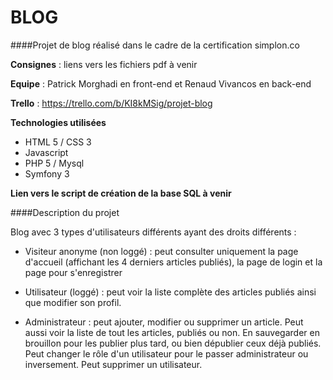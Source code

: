 # BLOG

####Projet de blog réalisé dans le cadre de la certification simplon.co

**Consignes** : liens vers les fichiers pdf à venir

**Equipe** : Patrick Morghadi en front-end et Renaud Vivancos en back-end

**Trello** : https://trello.com/b/KI8kMSig/projet-blog

**Technologies utilisées**
- HTML 5 / CSS 3
- Javascript
- PHP 5 / Mysql
- Symfony 3

**Lien vers le script de création de la base SQL à venir**

####Description du projet

Blog avec 3 types d'utilisateurs différents ayant des droits différents :

- Visiteur anonyme (non loggé) : peut consulter uniquement la page d'accueil (affichant les 4 derniers articles publiés), la page de login et la page pour s'enregistrer

- Utilisateur (loggé) : peut voir la liste complète des articles publiés ainsi que modifier son profil.

- Administrateur : peut ajouter, modifier ou supprimer un article. Peut aussi voir la liste de tout les articles, publiés ou non. En sauvegarder en brouillon pour les publier plus tard, ou bien dépublier ceux déjà publiés. Peut changer le rôle d'un utilisateur pour le passer administrateur ou inversement. Peut supprimer un utilisateur.




